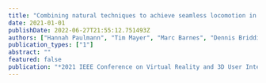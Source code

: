 ```yaml
---
title: "Combining natural techniques to achieve seamless locomotion in consumer vr spaces"
date: 2021-01-01
publishDate: 2022-06-27T21:55:12.751493Z
authors: ["Hannah Paulmann", "Tim Mayer", "Marc Barnes", "Dennis Briddigkeit", "Frank Steinicke", "Eike Langbehn"]
publication_types: ["1"]
abstract: ""
featured: false
publication: "*2021 IEEE Conference on Virtual Reality and 3D User Interfaces Abstracts and Workshops (VRW)*"
---
```


